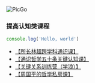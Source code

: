 ![PicGo](https://m2492468.695354.xyz/img/2024/12/27/22ojst.jpg
'仓库必须是的，否则存储的图片不能正常访问。')

### 提高认知类课程
```js
console.log('Hello, world')
```


- [【所长林超跨学科通识课】](https://pan.baidu.com/s/1aJVNM7u7F8OZT6pq6FudHQ?pwd=bgnb)
- [【通识哲学五十条关键认知课】](https://pan.baidu.com/s/1GYWT14bpyEhTSOWXswxSXQ?pwd=bgnb)
- [【关键关系训练营（学浪）】](https://pan.baidu.com/s/1YPkVpUugJHRKSDcMx1H-JQ?pwd=bgnb)
- [【周国平的哲学私房课】](https://pan.baidu.com/s/1KAeyNNUHCewrpfrtQBLD1g?pwd=bgnb)